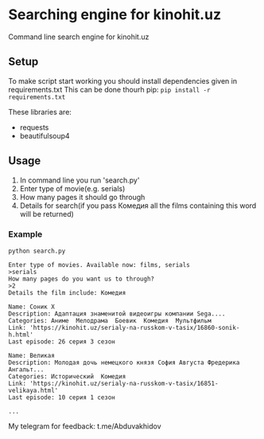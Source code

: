 # Searching engine for kinohit.uz
Command line search engine for kinohit.uz

## Setup
To make script start working you should install dependencies given in requirements.txt
This can be done thourh pip:
`pip install -r requirements.txt`

These libraries are:
- requests
- beautifulsoup4

## Usage
1. In command line you run 'search.py'
2. Enter type of movie(e.g. serials)
3. How many pages it should go through
4. Details for search(if you pass Комедия all the films containing this word will be returned)

### Example
`python search.py`

```
Enter type of movies. Available now: films, serials
>serials
How many pages do you want us to through?
>2
Details the film include: Комедия

Name: Соник Х
Description: Адаптация знаменитой видеоигры компании Sega....
Categories: Аниме  Мелодрама  Боевик  Комедия  Мультфильм
Link: 'https://kinohit.uz/serialy-na-russkom-v-tasix/16860-sonik-h.html'
Last episode: 26 серия 3 сезон

Name: Великая
Description: Молодая дочь немецкого князя София Августа Фредерика Ангальт...
Categories: Исторический  Комедия
Link: 'https://kinohit.uz/serialy-na-russkom-v-tasix/16851-velikaya.html'
Last episode: 10 серия 1 сезон

...
```





My telegram for feedback: t.me/Abduvakhidov
